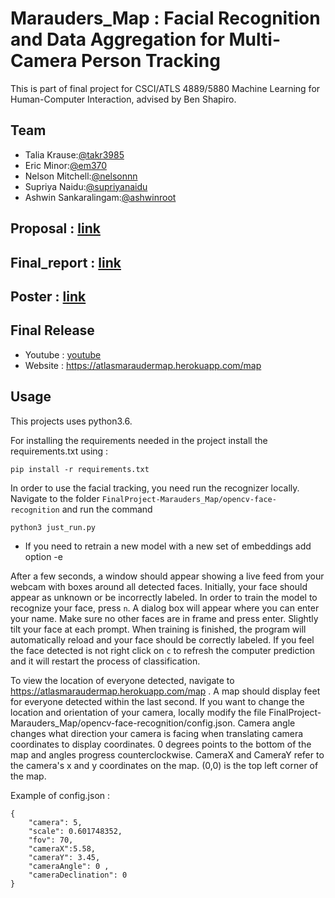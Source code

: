 # Marauders_Map : Facial Recognition and Data Aggregation for Multi-Camera Person Tracking

This is part of final project for CSCI/ATLS 4889/5880 Machine Learning for Human-Computer Interaction, advised by Ben Shapiro. 

## Team
* Talia Krause:[@takr3985](https://github.com/takr3985)
* Eric Minor:[@em370](https://github.com/em370)
* Nelson Mitchell:[@nelsonnn](https://github.com/nelsonnn)
* Supriya Naidu:[@supriyanaidu](http://github.com/supriyanaidu)
* Ashwin Sankaralingam:[@ashwinroot](https://github.com/ashwinroot)

## Proposal : [link](https://github.com/CUBoulder-2019Sp-IML4HCI/FinalProject-Marauders_Map/blob/master/proposal.md)

## Final_report : [link](https://github.com/CUBoulder-2019Sp-IML4HCI/FinalProject-Marauders_Map/blob/master/final_report.md)

## Poster : [link](https://github.com/CUBoulder-2019Sp-IML4HCI/FinalProject-Marauders_Map/blob/master/Poster.pdf)

## Final Release
- Youtube : [youtube](https://www.youtube.com/watch?v=48VhNj5HAHc&feature=youtu.be)  
- Website : https://atlasmaraudermap.herokuapp.com/map


## Usage
This projects uses python3.6.

For installing the requirements needed in the project install the requirements.txt using :

```
pip install -r requirements.txt
```

In order to use the facial tracking, you need run the recognizer locally. Navigate to the folder `FinalProject-Marauders_Map/opencv-face-recognition` and run the command 

```
python3 just_run.py
```

- If you need to retrain a new model with a new set of embeddings add option -e

After a few seconds, a window should appear showing a live feed from your webcam with boxes around all detected faces. Initially, your face should appear as unknown or be incorrectly labeled. In order to train the model to recognize your face, press `n`. A dialog box will appear where you can enter your name. Make sure no other faces are in frame and press enter. Slightly tilt your face at each prompt. When training is finished, the program will automatically reload and your face should be correctly labeled. If you feel the face detected is not right click on `c` to refresh the computer prediction and it will restart the process of classification.

To view the location of everyone detected, navigate to https://atlasmaraudermap.herokuapp.com/map . A map should display feet for everyone detected within the last second. If you want to change the location and orientation of your camera, locally modify the file FinalProject-Marauders_Map/opencv-face-recognition/config.json. Camera angle changes what direction your camera is facing when translating camera coordinates to display coordinates. 0 degrees points to the bottom of the map and angles progress counterclockwise. CameraX and CameraY refer to the camera's x and y coordinates on the map. (0,0) is the top left corner of the map.

Example of config.json : 

```
{
	"camera": 5,
	"scale": 0.601748352,
	"fov": 70,
	"cameraX":5.58,
	"cameraY": 3.45,
	"cameraAngle": 0 ,
	"cameraDeclination": 0
}
```



